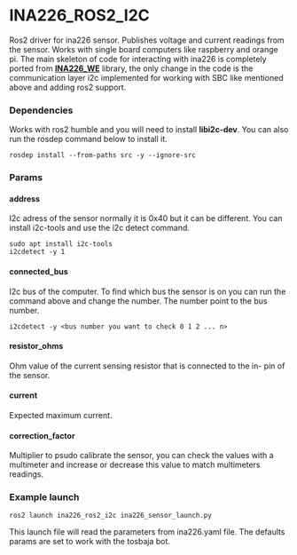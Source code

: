 
# INA226_ROS2_I2C

Ros2 driver for ina226 sensor. Publishes voltage and current readings from the sensor. Works with single board computers like raspberry and orange pi. The main  skeleton of code for interacting with ina226 is completely ported from [**INA226_WE**](https://github.com/wollewald/INA226_WE) library, the  only change in the code
is the communication layer i2c implemented for working with SBC like mentioned above and adding ros2 support.
### Dependencies

Works with ros2 humble and you will need to install **libi2c-dev**. You can also run the rosdep command below to install it.

```
rosdep install --from-paths src -y --ignore-src
```

### Params
#### address
I2c adress of the sensor normally it is 0x40 but it can be different. You can install i2c-tools and use the i2c detect command.
```
sudo apt install i2c-tools
i2cdetect -y 1
```
#### connected_bus
I2c bus of the computer. To find which bus the sensor is on you can run the command above and change the number. The number point to the bus number.
```
i2cdetect -y <bus number you want to check 0 1 2 ... n>
```
#### resistor_ohms
Ohm value of the current sensing resistor that is connected to the in- pin of the sensor.

#### current
Expected maximum current.

#### correction_factor
Multiplier to psudo calibrate the sensor, you can check the values with a multimeter and increase or decrease this value to match multimeters readings.

### Example launch
```
ros2 launch ina226_ros2_i2c ina226_sensor_launch.py
```
This launch file will read the parameters from ina226.yaml file. The defaults params are set to work with the tosbaja bot.